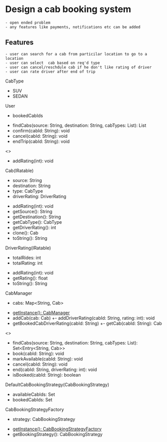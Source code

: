# Design a cab booking system 
    - open ended problem
    - any features like payments, notifications etc can be added
## Features
    - user can search for a cab from particilar location to go to a location
    - user can select  cab based on req'd type
    - user can cancel/reschdule cab if he don't like rating of driver
    - user can rate driver after end of trip

CabType
+ SUV
+ SEDAN

User
- bookedCabIds
+ findCabs(source: String, destination: String, cabTypes: List<CabType>): List
+ confirm(cabId: String): void
+ cancel(cabId: String): void
+ endTrip(cabId: String): void

<<IRatable>>
+ addRating(int): void

Cab(IRatable)
- source: String
- destination: String
- type: CabType
- driverRating: DriverRating
+ addRating(int): void
+ getSource(): String
+ getDestination(): String
+ getCabType(): CabType
+ getDriverRating(): int
+ clone(): Cab
+ toString(): String

DriverRating(IRatable)
- totalRides: int
- totalRating: int
+ addRating(int): void
+ getRating(): float
+ toString(): String

CabManager
- cabs: Map<String, Cab>
+ <u>getInstance(): CabManager</u>
+ addCab(cab: Cab)
+- addDriverRating(cabId: String, rating: int): void
+ getBookedCabDriverRating(cabId: String)
+- getCab(cabId: String): Cab

<<CabBookingStrategy>>
+ findCabs(source: String, destination: String, cabTypes: List<CabTypes>): Set<Entry<String, Cab>>
+ book(cabId: String): void
+ markAvailable(cabId: String): void
+ cancel(cabId: String): void
+ end(cabId: String, driverRating: int): void
+ isBooked(cabId: String): boolean


DefaultCabBookingStrategy(CabBookingStrategy)
- availableCabIds: Set<String>
- bookedCabIds: Set<String>

CabBookingStrategyFactory
- strategy: CabBookingStrategy
+ <u>getInstance(): CabBookingStrategyFactory</u>
+ getBookingStrategy(): CabBookingStrategy


        
    